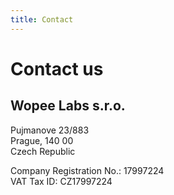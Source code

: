```yaml
---
title: Contact
---
```


# Contact us

## Wopee Labs s.r.o.

Pujmanove 23/883 <br/>
Prague, 140 00 <br/>
Czech Republic <br/>

Company Registration No.: 17997224 <br/>
VAT Tax ID: CZ17997224

